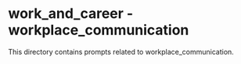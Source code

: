 # work_and_career - workplace_communication

This directory contains prompts related to workplace_communication.